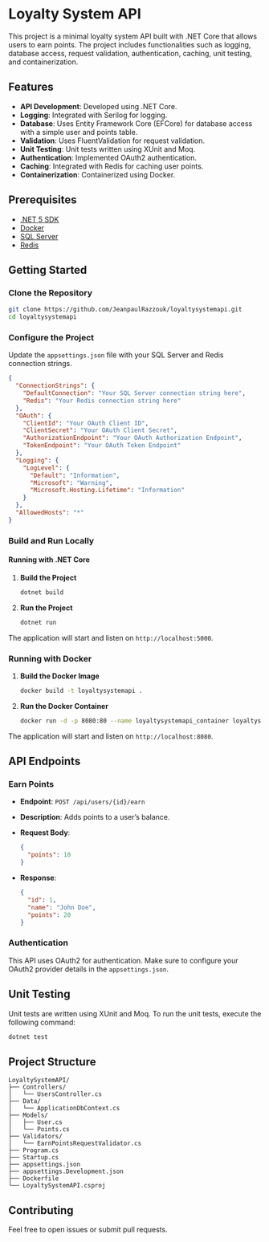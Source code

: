 # Loyalty System API

This project is a minimal loyalty system API built with .NET Core that allows users to earn points. The project includes functionalities such as logging, database access, request validation, authentication, caching, unit testing, and containerization.

## Features

- **API Development**: Developed using .NET Core.
- **Logging**: Integrated with Serilog for logging.
- **Database**: Uses Entity Framework Core (EFCore) for database access with a simple user and points table.
- **Validation**: Uses FluentValidation for request validation.
- **Unit Testing**: Unit tests written using XUnit and Moq.
- **Authentication**: Implemented OAuth2 authentication.
- **Caching**: Integrated with Redis for caching user points.
- **Containerization**: Containerized using Docker.

## Prerequisites

- [.NET 5 SDK](https://dotnet.microsoft.com/download/dotnet/5.0)
- [Docker](https://www.docker.com/get-started)
- [SQL Server](https://www.microsoft.com/en-us/sql-server/sql-server-downloads)
- [Redis](https://redis.io/download)

## Getting Started

### Clone the Repository

```sh
git clone https://github.com/JeanpaulRazzouk/loyaltysystemapi.git
cd loyaltysystemapi
```

### Configure the Project

Update the `appsettings.json` file with your SQL Server and Redis connection strings.

```json
{
  "ConnectionStrings": {
    "DefaultConnection": "Your SQL Server connection string here",
    "Redis": "Your Redis connection string here"
  },
  "OAuth": {
    "ClientId": "Your OAuth Client ID",
    "ClientSecret": "Your OAuth Client Secret",
    "AuthorizationEndpoint": "Your OAuth Authorization Endpoint",
    "TokenEndpoint": "Your OAuth Token Endpoint"
  },
  "Logging": {
    "LogLevel": {
      "Default": "Information",
      "Microsoft": "Warning",
      "Microsoft.Hosting.Lifetime": "Information"
    }
  },
  "AllowedHosts": "*"
}
```

### Build and Run Locally

#### Running with .NET Core

1. **Build the Project**

    ```sh
    dotnet build
    ```

2. **Run the Project**

    ```sh
    dotnet run
    ```

The application will start and listen on `http://localhost:5000`.

### Running with Docker

1. **Build the Docker Image**

    ```sh
    docker build -t loyaltysystemapi .
    ```

2. **Run the Docker Container**

    ```sh
    docker run -d -p 8080:80 --name loyaltysystemapi_container loyaltysystemapi
    ```

The application will start and listen on `http://localhost:8080`.

## API Endpoints

### Earn Points

- **Endpoint**: `POST /api/users/{id}/earn`
- **Description**: Adds points to a user’s balance.
- **Request Body**:

    ```json
    {
      "points": 10
    }
    ```

- **Response**:

    ```json
    {
      "id": 1,
      "name": "John Doe",
      "points": 20
    }
    ```

### Authentication

This API uses OAuth2 for authentication. Make sure to configure your OAuth2 provider details in the `appsettings.json`.

## Unit Testing

Unit tests are written using XUnit and Moq. To run the unit tests, execute the following command:

```sh
dotnet test
```

## Project Structure

```
LoyaltySystemAPI/
├── Controllers/
│   └── UsersController.cs
├── Data/
│   └── ApplicationDbContext.cs
├── Models/
│   ├── User.cs
│   └── Points.cs
├── Validators/
│   └── EarnPointsRequestValidator.cs
├── Program.cs
├── Startup.cs
├── appsettings.json
├── appsettings.Development.json
├── Dockerfile
└── LoyaltySystemAPI.csproj
```

## Contributing

Feel free to open issues or submit pull requests.